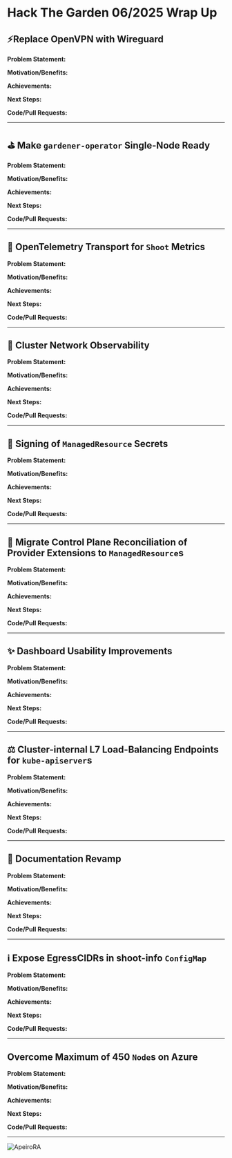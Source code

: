 # Hack The Garden 06/2025 Wrap Up

## ⚡️Replace OpenVPN with Wireguard

**Problem Statement:** 

**Motivation/Benefits:** 

**Achievements:**

**Next Steps:**

**Code/Pull Requests:**

<hr />

## ⛳️ Make `gardener-operator` Single-Node Ready

**Problem Statement:**

**Motivation/Benefits:**

**Achievements:**

**Next Steps:**

**Code/Pull Requests:**

<hr />

## 📡 OpenTelemetry Transport for `Shoot` Metrics

**Problem Statement:**

**Motivation/Benefits:**

**Achievements:**

**Next Steps:**

**Code/Pull Requests:**

<hr />

## 🔬 Cluster Network Observability

**Problem Statement:**

**Motivation/Benefits:**

**Achievements:**

**Next Steps:**

**Code/Pull Requests:**

<hr />

## 📝 Signing of `ManagedResource` Secrets

**Problem Statement:**

**Motivation/Benefits:**

**Achievements:**

**Next Steps:**

**Code/Pull Requests:**

<hr />

## 🧰 Migrate Control Plane Reconciliation of Provider Extensions to `ManagedResource`s

**Problem Statement:**

**Motivation/Benefits:**

**Achievements:**

**Next Steps:**

**Code/Pull Requests:**

<hr />

## ✨ Dashboard Usability Improvements

**Problem Statement:**

**Motivation/Benefits:**

**Achievements:**

**Next Steps:**

**Code/Pull Requests:**

<hr />

## ⚖️ Cluster-internal L7 Load-Balancing Endpoints for `kube-apiserver`s

**Problem Statement:**

**Motivation/Benefits:**

**Achievements:**

**Next Steps:**

**Code/Pull Requests:**

<hr />

## 📜 Documentation Revamp

**Problem Statement:**

**Motivation/Benefits:**

**Achievements:**

**Next Steps:**

**Code/Pull Requests:**

<hr />

## ℹ️ Expose EgressCIDRs in shoot-info `ConfigMap`

**Problem Statement:**

**Motivation/Benefits:**

**Achievements:**

**Next Steps:**

**Code/Pull Requests:**

<hr />

## Overcome Maximum of 450 `Node`s on Azure

**Problem Statement:**

**Motivation/Benefits:**

**Achievements:**

**Next Steps:**

**Code/Pull Requests:**

<hr />

![ApeiroRA](https://apeirora.eu/assets/img/BMWK-EU.png)
